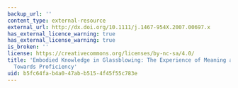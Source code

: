 ```yaml
---
backup_url: ''
content_type: external-resource
external_url: http://dx.doi.org/10.1111/j.1467-954X.2007.00697.x
has_external_licence_warning: true
has_external_license_warning: true
is_broken: ''
license: https://creativecommons.org/licenses/by-nc-sa/4.0/
title: 'Embodied Knowledge in Glassblowing: The Experience of Meaning and the Struggle
  Towards Proficiency'
uid: b5fc64fa-b4a0-47ab-b515-4f45f55c783e
---
```


